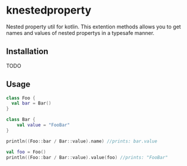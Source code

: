 # knestedproperty
Nested property util for kotlin. This extention methods allows you to get names and values of nested propertys in a typesafe manner.

## Installation

TODO

## Usage

  ```kotlin
  class Foo {
    val bar = Bar()
  }

  class Bar {
      val value = "FooBar"
  }
  ```
  ```kotlin
  println((Foo::bar / Bar::value).name) //prints: bar.value
  
  val foo = Foo()
  println((Foo::bar / Bar::value).value(foo) //prints: "FooBar"
  ```


